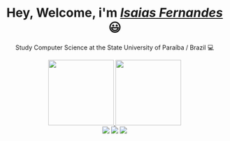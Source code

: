   </div>
  
  <h1 align="center">Hey, Welcome, i'm <a href="https://www.linkedin.com/in/isaias-fernandes-ab99b6230/"><i>Isaias Fernandes</i></a> 😃️</h1>
  <p align="center">Study Computer Science at the State University of Paraíba / Brazil 💻
 
</div>
<p a</p>

<div align="center">
  <a href="https://github.com/IsaiasFernandes21">
    <img height="150em" src="https://github-readme-stats.vercel.app/api?username=IsaiasFernandes21&show_icons=true&theme=dracula&include_all_commits=true&count_private=true"/>
  <img height="150em" src="https://github-readme-stats.vercel.app/api/top-langs/?username=IsaiasFernandes21&layout=compact&langs_count=7&theme=dracula"/>
  </a>
</div>
<div align="center">
  <a href="https://www.instagram.com/isaias_frd/" target="_blank"><img src="https://img.shields.io/badge/-Instagram-%23E4405F?style=for-the-badge&logo=instagram&logoColor=white" target="_blank"></a>
  <a href="https://www.linkedin.com/in/isaias-fernandes-ab99b6230/" target="_blank"><img src="https://img.shields.io/badge/-LinkedIn-%230077B5?style=for-the-badge&logo=linkedin&logoColor=white" target="_blank"></a> 
  <a href="mailto:isaias.dantas@aluno.uepb.edu.br"><img src="https://img.shields.io/badge/-Gmail-%23333?style=for-the-badge&logo=gmail&logoColor=white" target="_blank"></a>
</div>

<div align="center">
  
</div>
